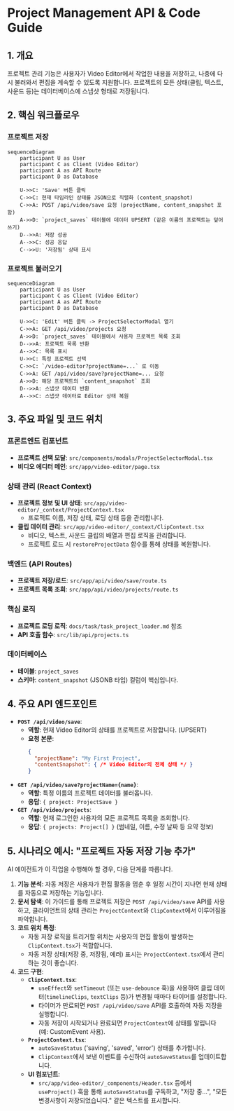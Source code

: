 # Project Management API & Code Guide

## 1. 개요
프로젝트 관리 기능은 사용자가 Video Editor에서 작업한 내용을 저장하고, 나중에 다시 불러와서 편집을 계속할 수 있도록 지원합니다. 프로젝트의 모든 상태(클립, 텍스트, 사운드 등)는 데이터베이스에 스냅샷 형태로 저장됩니다.

## 2. 핵심 워크플로우

### 프로젝트 저장
```mermaid
sequenceDiagram
    participant U as User
    participant C as Client (Video Editor)
    participant A as API Route
    participant D as Database

    U->>C: 'Save' 버튼 클릭
    C->>C: 현재 타임라인 상태를 JSON으로 직렬화 (content_snapshot)
    C->>A: POST /api/video/save 요청 (projectName, content_snapshot 포함)
    A->>D: `project_saves` 테이블에 데이터 UPSERT (같은 이름의 프로젝트는 덮어쓰기)
    D-->>A: 저장 성공
    A-->>C: 성공 응답
    C-->>U: '저장됨' 상태 표시
```

### 프로젝트 불러오기
```mermaid
sequenceDiagram
    participant U as User
    participant C as Client (Video Editor)
    participant A as API Route
    participant D as Database

    U->>C: 'Edit' 버튼 클릭 -> ProjectSelectorModal 열기
    C->>A: GET /api/video/projects 요청
    A->>D: `project_saves` 테이블에서 사용자 프로젝트 목록 조회
    D-->>A: 프로젝트 목록 반환
    A-->>C: 목록 표시
    U->>C: 특정 프로젝트 선택
    C->>C: `/video-editor?projectName=...` 로 이동
    C->>A: GET /api/video/save?projectName=... 요청
    A->>D: 해당 프로젝트의 `content_snapshot` 조회
    D-->>A: 스냅샷 데이터 반환
    A-->>C: 스냅샷 데이터로 Editor 상태 복원
```

## 3. 주요 파일 및 코드 위치

### 프론트엔드 컴포넌트
- **프로젝트 선택 모달**: `src/components/modals/ProjectSelectorModal.tsx`
- **비디오 에디터 메인**: `src/app/video-editor/page.tsx`

### 상태 관리 (React Context)
- **프로젝트 정보 및 UI 상태**: `src/app/video-editor/_context/ProjectContext.tsx`
  - 프로젝트 이름, 저장 상태, 로딩 상태 등을 관리합니다.
- **클립 데이터 관리**: `src/app/video-editor/_context/ClipContext.tsx`
  - 비디오, 텍스트, 사운드 클립의 배열과 편집 로직을 관리합니다.
  - 프로젝트 로드 시 `restoreProjectData` 함수를 통해 상태를 복원합니다.

### 백엔드 (API Routes)
- **프로젝트 저장/로드**: `src/app/api/video/save/route.ts`
- **프로젝트 목록 조회**: `src/app/api/video/projects/route.ts`

### 핵심 로직
- **프로젝트 로딩 로직**: `docs/task/task_project_loader.md` 참조
- **API 호출 함수**: `src/lib/api/projects.ts`

### 데이터베이스
- **테이블**: `project_saves`
- **스키마**: `content_snapshot` (JSONB 타입) 컬럼이 핵심입니다.

## 4. 주요 API 엔드포인트

- **`POST /api/video/save`**:
  - **역할**: 현재 Video Editor의 상태를 프로젝트로 저장합니다. (UPSERT)
  - **요청 본문**:
    ```json
    {
      "projectName": "My First Project",
      "contentSnapshot": { /* Video Editor의 전체 상태 */ }
    }
    ```
- **`GET /api/video/save?projectName={name}`**:
  - **역할**: 특정 이름의 프로젝트 데이터를 불러옵니다.
  - **응답**: `{ project: ProjectSave }`
- **`GET /api/video/projects`**:
  - **역할**: 현재 로그인한 사용자의 모든 프로젝트 목록을 조회합니다.
  - **응답**: `{ projects: Project[] }` (썸네일, 이름, 수정 날짜 등 요약 정보)

## 5. 시나리오 예시: "프로젝트 자동 저장 기능 추가"
AI 에이전트가 이 작업을 수행해야 할 경우, 다음 단계를 따릅니다.

1.  **기능 분석**: 자동 저장은 사용자가 편집 활동을 멈춘 후 일정 시간이 지나면 현재 상태를 자동으로 저장하는 기능입니다.
2.  **문서 탐색**: 이 가이드를 통해 프로젝트 저장은 `POST /api/video/save` API를 사용하고, 클라이언트의 상태 관리는 `ProjectContext`와 `ClipContext`에서 이루어짐을 파악합니다.
3.  **코드 위치 특정**:
    - 자동 저장 로직을 트리거할 위치는 사용자의 편집 활동이 발생하는 `ClipContext.tsx`가 적합합니다.
    - 자동 저장 상태(저장 중, 저장됨, 에러) 표시는 `ProjectContext.tsx`에서 관리하는 것이 좋습니다.
4.  **코드 구현**:
    - **`ClipContext.tsx`**:
      - `useEffect`와 `setTimeout` (또는 `use-debounce` 훅)을 사용하여 클립 데이터(`timelineClips`, `textClips` 등)가 변경될 때마다 타이머를 설정합니다.
      - 타이머가 만료되면 `POST /api/video/save` API를 호출하여 자동 저장을 실행합니다.
      - 자동 저장이 시작되거나 완료되면 `ProjectContext`에 상태를 알립니다 (예: CustomEvent 사용).
    - **`ProjectContext.tsx`**:
      - `autoSaveStatus` ('saving', 'saved', 'error') 상태를 추가합니다.
      - `ClipContext`에서 보낸 이벤트를 수신하여 `autoSaveStatus`를 업데이트합니다.
    - **UI 컴포넌트**:
      - `src/app/video-editor/_components/Header.tsx` 등에서 `useProject()` 훅을 통해 `autoSaveStatus`를 구독하고, "저장 중...", "모든 변경사항이 저장되었습니다." 같은 텍스트를 표시합니다.

